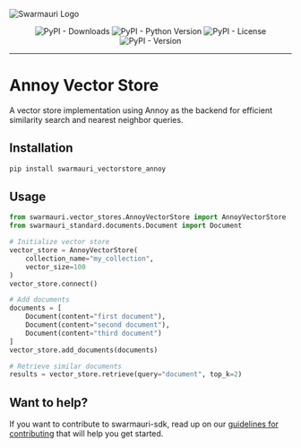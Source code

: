 ![Swarmauri Logo](https://res.cloudinary.com/dbjmpekvl/image/upload/v1730099724/Swarmauri-logo-lockup-2048x757_hww01w.png)

<div align="center">

![PyPI - Downloads](https://img.shields.io/pypi/dm/swarmauri_vectorstore_annoy)
![PyPI - Python Version](https://img.shields.io/pypi/pyversions/swarmauri_vectorstore_annoy)
![PyPI - License](https://img.shields.io/pypi/l/swarmauri_vectorstore_annoy)
![PyPI - Version](https://img.shields.io/pypi/v/swarmauri_vectorstore_annoy?label=swarmauri_vectorstore_annoy&color=green)

</div>

---

# Annoy Vector Store

A vector store implementation using Annoy as the backend for efficient similarity search and nearest neighbor queries.

## Installation

```bash
pip install swarmauri_vectorstore_annoy
```

## Usage

```python
from swarmauri.vector_stores.AnnoyVectorStore import AnnoyVectorStore
from swarmauri_standard.documents.Document import Document

# Initialize vector store
vector_store = AnnoyVectorStore(
    collection_name="my_collection",
    vector_size=100
)
vector_store.connect()

# Add documents
documents = [
    Document(content="first document"),
    Document(content="second document"),
    Document(content="third document")
]
vector_store.add_documents(documents)

# Retrieve similar documents
results = vector_store.retrieve(query="document", top_k=2)
```

## Want to help?

If you want to contribute to swarmauri-sdk, read up on our [guidelines for contributing](https://github.com/swarmauri/swarmauri-sdk/blob/master/contributing.md) that will help you get started.
